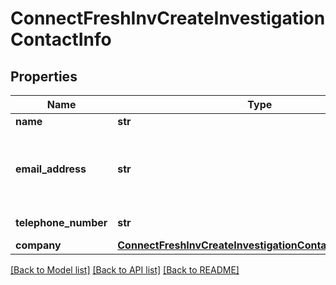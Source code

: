 # ConnectFreshInvCreateInvestigationContactInfo

## Properties
Name | Type | Description | Notes
------------ | ------------- | ------------- | -------------
**name** | **str** | Your name | [optional] 
**email_address** | **str** | The address where Investigation creation confirmations are sent | [optional] 
**telephone_number** | **str** | Your contact number | [optional] 
**company** | [**ConnectFreshInvCreateInvestigationContactInfoCompany**](ConnectFreshInvCreateInvestigationContactInfoCompany.md) |  | [optional] 

[[Back to Model list]](../README.md#documentation-for-models) [[Back to API list]](../README.md#documentation-for-api-endpoints) [[Back to README]](../README.md)

